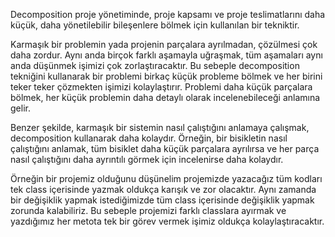 Decomposition proje yönetiminde, proje kapsamı ve proje teslimatlarını daha küçük, daha yönetilebilir bileşenlere bölmek için kullanılan bir tekniktir.

Karmaşık bir problemin yada projenin parçalara ayrılmadan, çözülmesi çok daha zordur. Aynı anda birçok farklı aşamayla uğraşmak, tüm aşamaları aynı anda düşünmek işimizi çok zorlaştıracaktır. Bu sebeple decomposition tekniğini kullanarak bir problemi birkaç küçük probleme bölmek ve her birini teker teker çözmekten işimizi kolaylaştırır. Problemi daha küçük parçalara bölmek, her küçük problemin daha detaylı olarak incelenebileceği anlamına gelir.

Benzer şekilde, karmaşık bir sistemin nasıl çalıştığını anlamaya çalışmak, decomposition kullanarak daha kolaydır. Örneğin, bir bisikletin nasıl çalıştığını anlamak, tüm bisiklet daha küçük parçalara ayrılırsa ve her parça nasıl çalıştığını daha ayrıntılı görmek için incelenirse daha kolaydır.

Örneğin bir projemiz olduğunu düşünelim projemizde yazacağız tüm kodları tek class içerisinde yazmak oldukça karışık ve zor olacaktır. Aynı zamanda bir değişiklik yapmak istediğimizde tüm class içerisinde değişiklik yapmak zorunda kalabiliriz. Bu sebeple projemizi farklı classlara ayırmak ve yazdığımız her metota tek bir görev vermek işimiz oldukça kolaylaştıracaktır.